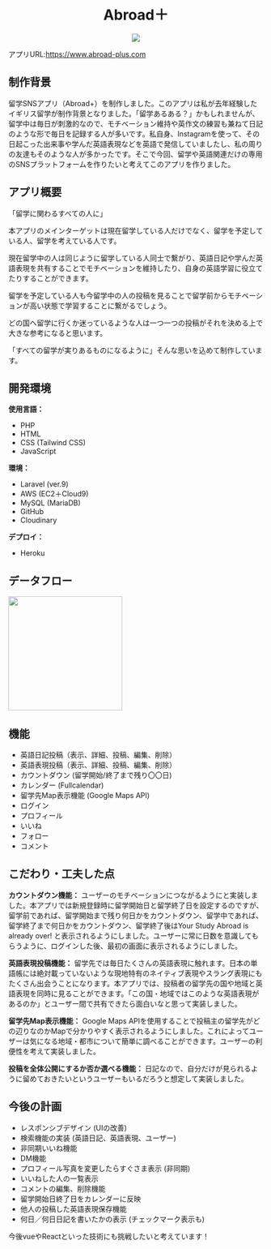 

<h1 align="center">Abroad＋</h1>

<div align="center">
    <a href="https://www.abroad-plus.com"><img src="https://res.cloudinary.com/dkkvbt5jl/image/upload/v1694504297/iyfnp36solrghvygndv8.jpg"></a>
</div>

アプリURL:https://www.abroad-plus.com

## 制作背景

留学SNSアプリ（Abroad+）を制作しました。このアプリは私が去年経験したイギリス留学が制作背景となりました。「留学あるある？」かもしれませんが、留学中は毎日が刺激的なので、モチベーション維持や英作文の練習も兼ねて日記のような形で毎日を記録する人が多いです。私自身、Instagramを使って、その日起こった出来事や学んだ英語表現などを英語で発信していましたし、私の周りの友達もそのような人が多かったです。そこで今回、留学や英語関連だけの専用のSNSプラットフォームを作りたいと考えてこのアプリを作りました。

## アプリ概要
「留学に関わるすべての人に」

本アプリのメインターゲットは現在留学している人だけでなく、留学を予定している人、留学を考えている人です。

現在留学中の人は同じように留学している人同士で繋がり、英語日記や学んだ英語表現を共有することでモチベーションを維持したり、自身の英語学習に役立てたりすることができます。

留学を予定している人も今留学中の人の投稿を見ることで留学前からモチベーションが高い状態で学習することに繋がるでしょう。

どの国へ留学に行くか迷っているような人は一つ一つの投稿がそれを決める上で大きな参考になると思います。

「すべての留学が実りあるものになるように」そんな思いを込めて制作しています。

## 開発環境
<b>使用言語：</b>
- PHP
- HTML
- CSS (Tailwind CSS)
- JavaScript

<b>環境：</b>
- Laravel (ver.9)
- AWS (EC2＋Cloud9)
- MySQL (MariaDB)
- GitHub
- Cloudinary

<b>デプロイ：</b>
- Heroku

## データフロー
<img src="https://res.cloudinary.com/dkkvbt5jl/image/upload/v1696147997/%E3%82%B9%E3%82%AF%E3%83%AA%E3%83%BC%E3%83%B3%E3%82%B7%E3%83%A7%E3%83%83%E3%83%88_2023-10-01_17.07.01_g6bu8s.png" width="225">

## 機能

- 英語日記投稿（表示、詳細、投稿、編集、削除）
- 英語表現投稿（表示、詳細、投稿、編集、削除）
- カウントダウン (留学開始/終了まで残り〇〇日)
- カレンダー (Fullcalendar)
- 留学先Map表示機能 (Google Maps API)
- ログイン
- プロフィール
- いいね
- フォロー
- コメント

## こだわり・工夫した点

<b>カウントダウン機能：</b>
ユーザーのモチベーションにつながるようにと実装しました。本アプリでは新規登録時に留学開始日と留学終了日を設定するのですが、留学前であれば、留学開始まで残り何日かをカウントダウン、留学中であれば、留学終了まで何日かをカウントダウン、留学終了後はYour Study Abroad is already over! と表示されるようにしました。ユーザーに常に日数を意識してもらうように、ログインした後、最初の画面に表示されるようにしました。

<b>英語表現投稿機能：</b>
留学先では毎日たくさんの英語表現に触れます。日本の単語帳には絶対載っていないような現地特有のネイティブ表現やスラング表現にもたくさん出会うことになります。本アプリでは、投稿者の留学先の国や地域と英語表現を同時に見ることができます。「この国・地域ではこのような英語表現があるのか」とユーザー間で共有できたら面白いなと思って実装しました。

<b>留学先Map表示機能：</b>
Google Maps APIを使用することで投稿主の留学先がどの辺りなのかMapで分かりやすく表示されるようにしました。これによってユーザーは気になる地域・都市について簡単に調べることができます。ユーザーの利便性を考えて実装しました。

<b>投稿を全体公開にするか否か選べる機能：</b>
日記なので、自分だけが見られるように留めておきたいというユーザーもいるだろうと想定して実装しました。


## 今後の計画

- レスポンシブデザイン (UIの改善)
- 検索機能の実装 (英語日記、英語表現、ユーザー)
- 非同期いいね機能
- DM機能
- プロフィール写真を変更したらすぐさま表示 (非同期)
- いいねした人の一覧表示
- コメントの編集、削除機能
- 留学開始日終了日をカレンダーに反映
- 他人の投稿した英語表現保存機能
- 何日／何日日記を書いたかの表示 (チェックマーク表示も)

今後vueやReactといった技術にも挑戦したいと考えています！
